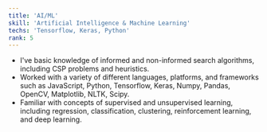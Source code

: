 ```yaml
---
title: 'AI/ML'
skill: 'Artificial Intelligence & Machine Learning'
techs: 'Tensorflow, Keras, Python'
rank: 5
---
```


- I've basic knowledge of informed and non-informed search algorithms, including CSP problems and heuristics.
- Worked with a variety of different languages, platforms, and frameworks such as JavaScript, Python, Tensorflow, Keras, Numpy, Pandas, OpenCV, Matplotlib, NLTK, Scipy.
- Familiar with concepts of supervised and unsupervised learning, including regression, classification, clustering, reinforcement learning, and deep learning.
